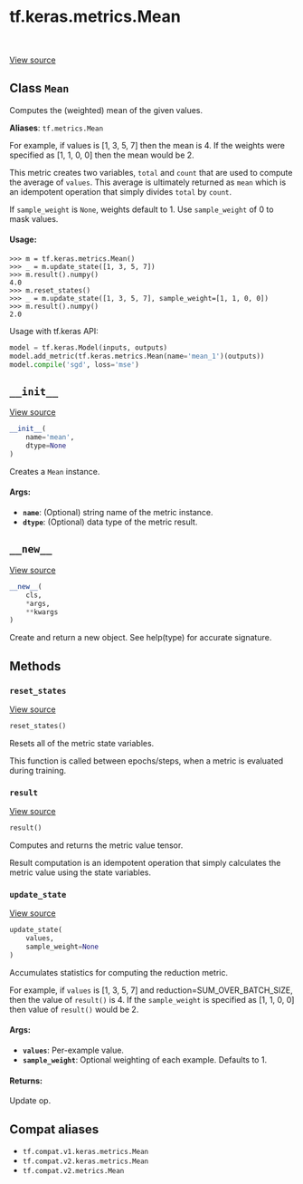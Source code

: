 <div itemscope itemtype="http://developers.google.com/ReferenceObject">
<meta itemprop="name" content="tf.keras.metrics.Mean" />
<meta itemprop="path" content="Stable" />
<meta itemprop="property" content="__init__"/>
<meta itemprop="property" content="__new__"/>
<meta itemprop="property" content="reset_states"/>
<meta itemprop="property" content="result"/>
<meta itemprop="property" content="update_state"/>
</div>

# tf.keras.metrics.Mean

<!-- Insert buttons and diff -->

<table class="tfo-notebook-buttons tfo-api" align="left">
</table>

<a target="_blank" href="/code/stable/tensorflow/python/keras/metrics.py">View source</a>



## Class `Mean`

Computes the (weighted) mean of the given values.



**Aliases**: `tf.metrics.Mean`

<!-- Placeholder for "Used in" -->

For example, if values is [1, 3, 5, 7] then the mean is 4.
If the weights were specified as [1, 1, 0, 0] then the mean would be 2.

This metric creates two variables, `total` and `count` that are used to
compute the average of `values`. This average is ultimately returned as `mean`
which is an idempotent operation that simply divides `total` by `count`.

If `sample_weight` is `None`, weights default to 1.
Use `sample_weight` of 0 to mask values.

#### Usage:



```
>>> m = tf.keras.metrics.Mean()
>>> _ = m.update_state([1, 3, 5, 7])
>>> m.result().numpy()
4.0
>>> m.reset_states()
>>> _ = m.update_state([1, 3, 5, 7], sample_weight=[1, 1, 0, 0])
>>> m.result().numpy()
2.0
```

Usage with tf.keras API:

```python
model = tf.keras.Model(inputs, outputs)
model.add_metric(tf.keras.metrics.Mean(name='mean_1')(outputs))
model.compile('sgd', loss='mse')
```

<h2 id="__init__"><code>__init__</code></h2>

<a target="_blank" href="/code/stable/tensorflow/python/keras/metrics.py">View source</a>

``` python
__init__(
    name='mean',
    dtype=None
)
```

Creates a `Mean` instance.


#### Args:


* <b>`name`</b>: (Optional) string name of the metric instance.
* <b>`dtype`</b>: (Optional) data type of the metric result.

<h2 id="__new__"><code>__new__</code></h2>

<a target="_blank" href="/code/stable/tensorflow/python/keras/metrics.py">View source</a>

``` python
__new__(
    cls,
    *args,
    **kwargs
)
```

Create and return a new object.  See help(type) for accurate signature.




## Methods

<h3 id="reset_states"><code>reset_states</code></h3>

<a target="_blank" href="/code/stable/tensorflow/python/keras/metrics.py">View source</a>

``` python
reset_states()
```

Resets all of the metric state variables.

This function is called between epochs/steps,
when a metric is evaluated during training.

<h3 id="result"><code>result</code></h3>

<a target="_blank" href="/code/stable/tensorflow/python/keras/metrics.py">View source</a>

``` python
result()
```

Computes and returns the metric value tensor.

Result computation is an idempotent operation that simply calculates the
metric value using the state variables.

<h3 id="update_state"><code>update_state</code></h3>

<a target="_blank" href="/code/stable/tensorflow/python/keras/metrics.py">View source</a>

``` python
update_state(
    values,
    sample_weight=None
)
```

Accumulates statistics for computing the reduction metric.

For example, if `values` is [1, 3, 5, 7] and reduction=SUM_OVER_BATCH_SIZE,
then the value of `result()` is 4. If the `sample_weight` is specified as
[1, 1, 0, 0] then value of `result()` would be 2.

#### Args:


* <b>`values`</b>: Per-example value.
* <b>`sample_weight`</b>: Optional weighting of each example. Defaults to 1.


#### Returns:

Update op.






## Compat aliases

* `tf.compat.v1.keras.metrics.Mean`
* `tf.compat.v2.keras.metrics.Mean`
* `tf.compat.v2.metrics.Mean`

